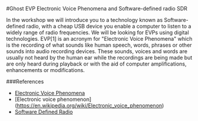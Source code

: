 #Ghost EVP Electronic Voice Phenomena and Software-defined radio SDR 

In the workshop we will introduce you to a technology known as Software-defined radio, with a cheap USB device you enable a computer to listen to a widely range of radio frequencies.
We will be looking for EVPs using digital technologies. EVP[1] is an acronym for "Electronic Voice Phenomena" which is the recording of what sounds like human speech, words, phrases or other sounds into audio recording devices. These sounds, voices and words are usually not heard by the human ear while the recordings are being made but are only heard during playback or with the aid of computer amplifications, enhancements or modifications.



###References
* [Electronic Voice Phenomena](http://www.ghostlyvoices.net)
* [Electronic voice phenomenon] (https://en.wikipedia.org/wiki/Electronic_voice_phenomenon)
* [Software Defined Radio](https://en.wikipedia.org/wiki/Software-defined_radio)
